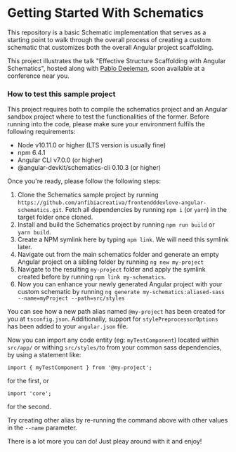 # Getting Started With Schematics

This repository is a basic Schematic implementation that serves as a starting point to walk through the overall process of creating a custom schematic that customizes both the overall Angular project scaffolding.

This project illustrates the talk "Effective Structure Scaffolding with Angular Schematics", hosted along with [Pablo Deeleman](https://twitter.com/deeleman), soon available at a conference near you.

### How to test this sample project

This project requires both to compile the schematics project and an Angular sandbox project where to test the functionalities of the former. Before running into the code, please make sure your environment fulfils the following requirements:

* Node v10.11.0 or higher (LTS version is usually fine)
* npm 6.4.1
* Angular CLI v7.0.0 (or higher)
* @angular-devkit/schematics-cli 0.10.3 (or higher)

Once you're ready, please follow the following steps:

1. Clone the Schematics sample project by running `https://github.com/anfibiacreativa/frontendddevlove-angular-schematics.git`. Fetch all dependencies by running `npm i` (or `yarn`) in the target folder once cloned.
2. Install and build the Schematics project by running `npm run build` or `yarn build`. 
3. Create a NPM symlink here by typing `npm link`. We will need this symlink later.
4. Navigate out from the main schematics folder and generate an empty Angular project on a sibling folder by running `ng new my-project`
5. Navigate to the resulting `my-project` folder and apply the symlink created before by running `npm link my-schematics`.
6. Now you can enhance your newly generated Angular project with your custom schematic by running `ng generate my-schematics:aliased-sass --name=myProject --path=src/styles`

You can see how a new path alias named `@my-project` has been created for you at `tsconfig.json`. Additionally, support for `stylePreprocessorOptions` has been added to your `angular.json` file.

Now you can import any code entity (eg: `myTestComponent`) located within `src/app/` or withing `src/styles/`to from your common sass dependencies, by using a statement like:

```
import { myTestComponent } from '@my-project';
```
for the first, or
```
import 'core';
```
for the second.

Try creating other alias by re-running the command above with other values in the `--name` parameter.

There is a lot more you can do! Just pleay around with it and enjoy!
 